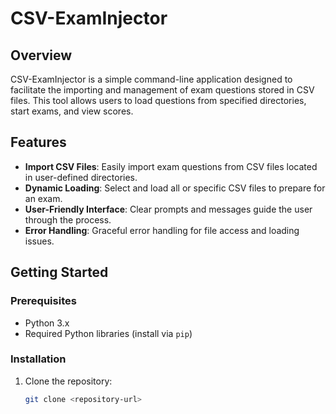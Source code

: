 # CSV-ExamInjector

## Overview
CSV-ExamInjector is a simple command-line application designed to facilitate the importing and management of exam questions stored in CSV files. This tool allows users to load questions from specified directories, start exams, and view scores.

## Features
- **Import CSV Files**: Easily import exam questions from CSV files located in user-defined directories.
- **Dynamic Loading**: Select and load all or specific CSV files to prepare for an exam.
- **User-Friendly Interface**: Clear prompts and messages guide the user through the process.
- **Error Handling**: Graceful error handling for file access and loading issues.

## Getting Started

### Prerequisites
- Python 3.x
- Required Python libraries (install via `pip`)

### Installation
1. Clone the repository:
   ```bash
   git clone <repository-url>